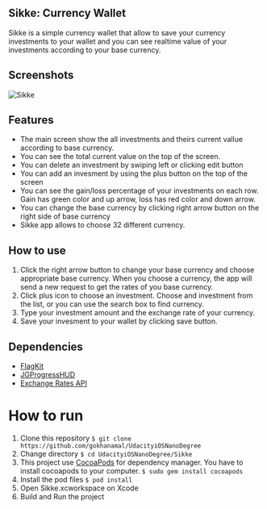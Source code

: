 ## Sikke: Currency Wallet

Sikke is a simple currency wallet that allow to save your currency investments to your wallet and you can see realtime value of your investments according to your base currency.

## Screenshots

![Sikke](https://i.hizliresim.com/H2mqO2.jpg)

## Features

- The main screen show the all investments and theirs current vallue according to base currency.
- You can see the total current value on the top of the screen.
- You can delete an investment by swiping left or clicking edit button
- You can add an invesment by using the plus button on the top of the screen
- You can see the gain/loss percentage of your investments on each row. Gain has green color and up arrow, loss has red color and down arrow.
- You can change the base currency by clicking right arrow button on the right side of base currency
- Sikke app allows to choose 32 different currency.

## How to use

1. Click the right arrow button to change your base currency and choose appropriate base currency. When you choose a currency, the app will send a new request to get the rates of you base currency.
2. Click plus icon to choose an investment. Choose and investment from the list, or you can use the search box to find currency.
3. Type your investment amount and the exchange rate of your currency.
4. Save your invesment to your wallet by clicking save button.

## Dependencies

- [FlagKit](https://github.com/madebybowtie/FlagKit)
- [JGProgressHUD](https://github.com/JonasGessner/JGProgressHUD)
- [Exchange Rates API](https://exchangeratesapi.io/)

# How to run

1. Clone this repository
   `$ git clone https://github.com/gokhanamal/UdacityiOSNanoDegree`
2. Change directory
   `$ cd UdacityiOSNanoDegree/Sikke`
3. This project use [CocoaPods](https://cocoapods.org/) for dependency manager. You have to install cocoapods to your computer.
   `$ sudo gem install cocoapods`
4. Install the pod files
   `$ pod install`
5. Open Sikke.xcworkspace on Xcode
6. Build and Run the project
